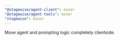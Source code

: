```yaml
---
"@stagewise/agent-client": minor
"@stagewise/agent-tools": minor
"stagewise": minor
---
```


Move agent and prompting logic completely clientside.
